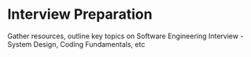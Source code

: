 # Interview Preparation
Gather resources, outline key topics on Software Engineering Interview - System Design, Coding Fundamentals, etc
